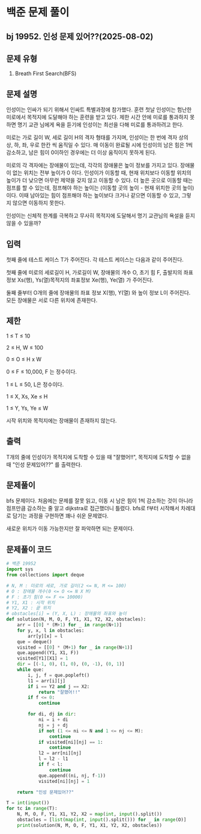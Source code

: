 # 백준 문제 풀이

## bj 19952. 인성 문제 있어??(2025-08-02)

## 문제 유형

1. Breath First Search(BFS)

## 문제 설명

인성이는 인싸가 되기 위해서 인싸트 특별과정에 참가했다. 훈련 첫날 인성이는 험난한 미로에서 목적지에 도달해야 하는 훈련을 받고 있다. 제한 시간 안에 미로를 통과하지 못하면 명기 교관 님에게 욕을 듣기에 인성이는 최선을 다해 미로를 통과하려고 한다.

미로는 가로 길이 W, 세로 길이 H의 격자 형태를 가지며, 인성이는 한 번에 격자 상의 상, 하, 좌, 우로 한칸 씩 움직일 수 있다. 매 이동이 완료될 시에 인성이의 남은 힘은 1씩 감소하고, 남은 힘이 0이하인 경우에는 더 이상 움직이지 못하게 된다.

미로의 각 격자에는 장애물이 있는데, 각각의 장애물은 높이 정보를 가지고 있다. 장애물이 없는 위치는 전부 높이가 0 이다. 인성이가 이동할 때, 현재 위치보다 이동할 위치의 높이가 더 낮으면 아무런 제약을 갖지 않고 이동할 수 있다. 더 높은 곳으로 이동할 때는 점프를 할 수 있는데, 점프해야 하는 높이는 (이동할 곳의 높이 - 현재 위치한 곳의 높이) 이다. 이때 남아있는 힘이 점프해야 하는 높이보다 크거나 같으면 이동할 수 있고, 그렇지 않으면 이동하지 못한다.

인성이는 신체적 한계를 극복하고 무사히 목적지에 도달해서 명기 교관님의 욕설을 듣지 않을 수 있을까?

## 입력

첫째 줄에 테스트 케이스 T가 주어진다. 각 테스트 케이스는 다음과 같이 주어진다.

첫째 줄에 미로의 세로길이 H, 가로길이 W, 장애물의 개수 O, 초기 힘 F, 출발지의 좌표 정보 Xs(행), Ys(열)목적지의 좌표정보 Xe(행), Ye(열) 가 주어진다.

둘째 줄부터 O개의 줄에 장애물의 좌표 정보 X(행), Y(열) 와 높이 정보 L이 주어진다. 모든 장애물은 서로 다른 위치에 존재한다.

## 제한

1 ≤ T ≤ 10

2 ≤ H, W ≤ 100

0 ≤ O ≤ H x W

0 ≤ F ≤ 10,000, F 는 정수이다.

1 ≤ L ≤ 50, L은 정수이다.

1 ≤ X, Xs, Xe ≤ H

1 ≤ Y, Ys, Ye ≤ W

시작 위치와 목적지에는 장애물이 존재하지 않는다.

## 출력

T개의 줄에 인성이가 목적지에 도착할 수 있을 때 "잘했어!!", 목적지에 도착할 수 없을 때 "인성 문제있어??" 를 출력한다.

## 문제풀이

bfs 문제이다. 처음에는 문제를 잘못 읽고, 이동 시 남은 힘이 1씩 감소하는 것이 아니라 점프만큼 감소하는 줄 알고 dijkstra로 접근했더니 틀렸다. bfs로 f부터 시작해서 차례대로 담기는 과정을 구현하면 꽤나 쉬운 문제였다.

새로운 위치가 이동 가능한지만 잘 파악하면 되는 문제이다.

## 문제풀이 코드

```python
# 백준 19952
import sys
from collections import deque

# N, M : 미로의 세로, 가로 길이(2 <= N, M <= 100)
# O : 장애물 개수(0 <= O <= N X M)
# F : 초기 힘(0 <= F <= 10000)
# Y1, X1 : 시작 위치
# Y2, X2 : 끝 위치
# obstacles[i] = (Y, X, L) : 장애물의 좌표와 높이
def solution(N, M, O, F, Y1, X1, Y2, X2, obstacles):
    arr = [[0] * (M+1) for _ in range(N+1)]
    for y, x, l in obstacles:
        arr[y][x] = l
    que = deque()
    visited = [[0] * (M+1) for _ in range(N+1)]
    que.append((Y1, X1, F))
    visited[Y1][X1] = 1
    dir = [(-1, 0), (1, 0), (0, -1), (0, 1)]
    while que:
        i, j, f = que.popleft()
        l1 = arr[i][j]
        if i == Y2 and j == X2:
            return "잘했어!!"
        if f <= 0:
            continue

        for di, dj in dir:
            ni = i + di
            nj = j + dj
            if not (1 <= ni <= N and 1 <= nj <= M):
                continue
            if visited[ni][nj] == 1:
                continue
            l2 = arr[ni][nj]
            l = l2 - l1
            if f < l:
                continue
            que.append((ni, nj, f-1))
            visited[ni][nj] = 1

    return "인성 문제있어??"

T = int(input())
for tc in range(T):
    N, M, O, F, Y1, X1, Y2, X2 = map(int, input().split())
    obstacles = [list(map(int, input().split())) for _ in range(O)]
    print(solution(N, M, O, F, Y1, X1, Y2, X2, obstacles))
```

```java


```
